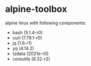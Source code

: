 # alpine-toolbox

alpine linux with following components:

- bash (5.1.4-r0)
- curl (7.79.1-r0)
- jq (1.6-r1)
- yq (4.14.2)
- tzdata (2021e-r0)
- coreutils (8.32-r2)
